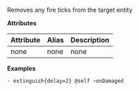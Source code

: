 Removes any fire ticks from the target entity

**Attributes**

| Attribute | Alias | Description |
| --------- | ----- | ----------- |
| none      | none  | none        |

**Examples**

```
- extinguish{delay=2} @self ~onDamaged
```